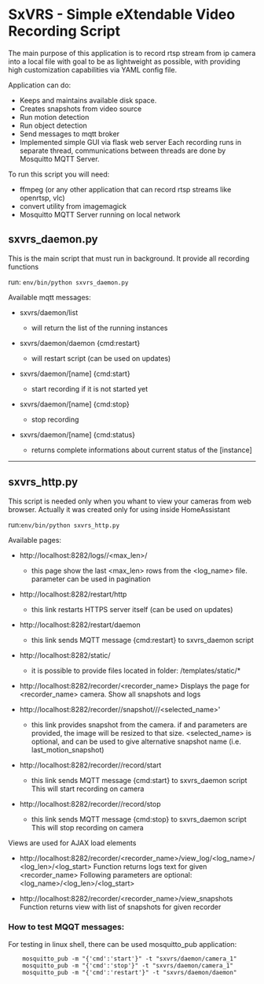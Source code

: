 # SxVRS - Simple eXtendable Video Recording Script

The main purpose of this application is to record rtsp stream from ip camera into a local file with goal to be as lightweight as possible, with providing high customization capabilities via YAML config file.

Application can do:
- Keeps and maintains available disk space. 
- Creates snapshots from video source
- Run motion detection
- Run object detection
- Send messages to mqtt broker
- Implemented simple GUI via flask web server
Each recording runs in separate thread, communications between threads are done by Mosquitto MQTT Server.

To run this script you will need:
- ffmpeg (or any other application that can record rtsp streams like openrtsp, vlc)
- convert utility from imagemagick
- Mosquitto MQTT Server running on local network


## sxvrs_daemon.py
This is the main script that must run in background. It provide all recording functions

run: `env/bin/python sxvrs_daemon.py`

Available mqtt messages:
  * sxvrs/daemon/list
    - will return the list of the running instances

  * sxvrs/daemon/daemon {cmd:restart}
    - will restart script (can be used on updates)

  * sxvrs/daemon/[name] {cmd:start}
    - start recording if it is not started yet

  * sxvrs/daemon/[name] {cmd:stop}
    - stop recording

  * sxvrs/daemon/[name] {cmd:status}
    - returns complete informations about current status of the [instance]

******************************************************************************************
## sxvrs_http.py
This script is needed only when you whant to view your cameras from web browser. Actually it was created only for using inside HomeAssistant

run:`env/bin/python sxvrs_http.py`


Available pages:


  * http://localhost:8282/logs/<name>/<max_len>/<page>
    - this page show the last <max_len> rows from the <log_name> file. <page> parameter can be used in pagination

  * http://localhost:8282/restart/http
    - this link restarts HTTPS server itself (can be used on updates)

  * http://localhost:8282/restart/daemon
    - this link sends MQTT message {cmd:restart} to sxvrs_daemon script

  * http://localhost:8282/static/<filename>
    - it is possible to provide files located in folder: /templates/static/* 

  * http://localhost:8282/recorder/<recorder_name>
    Displays the page for <recorder_name> camera. Show all snapshots and logs

  * http://localhost:8282/recorder/<name>/snapshot/<width>/<height>/<selected_name>'
    - this link provides snapshot from the camera.
    if <width> and <height> parameters are provided, the image will be resized to that size. <selected_name> is optional, and can be used to give alternative snapshot name (i.e. last_motion_snapshot)

  * http://localhost:8282/recorder/<name>/record/start
    - this link sends MQTT message {cmd:start} to sxvrs_daemon script
    This will start recording on camera

  * http://localhost:8282/recorder/<name>/record/stop
    - this link sends MQTT message {cmd:stop} to sxvrs_daemon script
    This will stop recording on camera


Views are used for AJAX load elements

  * http://localhost:8282/recorder/<recorder_name>/view_log/<log_name>/<log_len>/<log_start>
    Function returns logs text for given <recorder_name>
    Following parameters are optional: <log_name>/<log_len>/<log_start>

  * http://localhost:8282/recorder/<recorder_name>/view_snapshots
    Function returns view with list of snapshots for given recorder

### How to test MQQT messages:
For testing in linux shell, there can be used mosquitto_pub application:
```
    mosquitto_pub -m "{'cmd':'start'}" -t "sxvrs/daemon/camera_1"
    mosquitto_pub -m "{'cmd':'stop'}" -t "sxvrs/daemon/camera_1"
    mosquitto_pub -m "{'cmd':'restart'}" -t "sxvrs/daemon/daemon"
```

